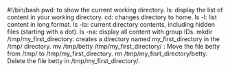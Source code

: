 #!/bin/bash
pwd: to show the current working directory.
ls: display the list of content in your working directory.
cd: changes directory to home.
ls -l: list content in long format.
ls -la: current directory contents, including hidden files (starting with a dot).
ls -na: display all content with group IDs.
mkdir /tmp/my_first_directory: creates a directory named my_first_directory in the /tmp/ directory.
mv /tmp/betty /tmp/my_first_directory/ : Move the file betty from /tmp/ to /tmp/my_first_directory.
rm /tmp/my_fisrt_directory/betty: Delete the file betty in /tmp/my_first_directory/.
